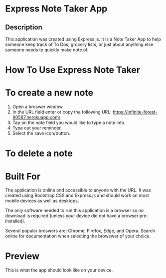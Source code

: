 # Express Note Taker App

## Description

This application was created using Express.js.
It is a Note Taker App to help someone keep track of To Dos, grocery lists, or just about anything else someone needs to quickly make note of.

# How To Use Express Note Taker

# To create a new note
1. Open a broswer window.
2. In the URL field enter or copy the following URL: https://infinite-forest-90587.herokuapp.com/
3. Tap on the note field you would like to type a note into.
4. Type out your reminder.
5. Select the save icon/button.

# To delete a note


# Built For

The application is online and accessible to anyone with the URL.
It was created using Bootstrap CSS and Express.js and should work on most mobile devices as well as desktops.

The only software needed to run this application is a browser so no download is required (unless your device did not have a browser pre-installed).

Several popular broswers are: Chrome, Firefox, Edge, and Opera.  Search online for documentation when selecting the browswer of your choice.

# Preview
This is what the app should look like on your device.


